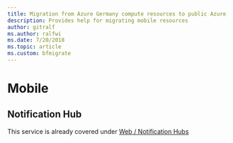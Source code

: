 ```yaml
---
title: Migration from Azure Germany compute resources to public Azure
description: Provides help for migrating mobile resources
author: gitralf
ms.author: ralfwi 
ms.date: 7/20/2018
ms.topic: article
ms.custom: bfmigrate
---
```


# Mobile

## Notification Hub

This service is already covered under [Web / Notification Hubs](./germany-migration-web.md#notification-hubs)

